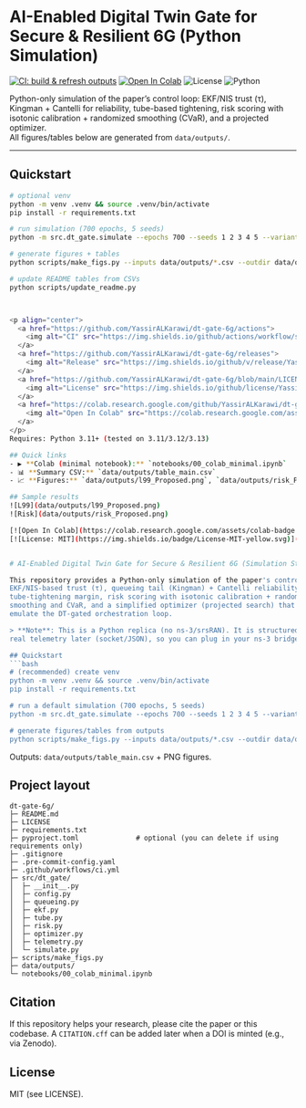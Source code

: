 # AI-Enabled Digital Twin Gate for Secure & Resilient 6G (Python Simulation)

[![CI: build & refresh outputs](https://github.com/YOUR_USER/dt-gate-6g/actions/workflows/build-results.yml/badge.svg)](../../actions)
[![Open In Colab](https://colab.research.google.com/assets/colab-badge.svg)](notebooks/00_colab_minimal.ipynb)
![License](https://img.shields.io/badge/License-MIT-blue.svg)
![Python](https://img.shields.io/badge/Python-3.11%2B-blue)

Python-only simulation of the paper’s control loop: EKF/NIS trust (τ), Kingman + Cantelli for reliability, tube-based tightening, risk scoring with isotonic calibration + randomized smoothing (CVaR), and a projected optimizer.  
All figures/tables below are generated from `data/outputs/`.

---

## Quickstart

```bash
# optional venv
python -m venv .venv && source .venv/bin/activate
pip install -r requirements.txt

# run simulation (700 epochs, 5 seeds)
python -m src.dt_gate.simulate --epochs 700 --seeds 1 2 3 4 5 --variant Proposed

# generate figures + tables
python scripts/make_figs.py --inputs data/outputs/*.csv --outdir data/outputs

# update README tables from CSVs
python scripts/update_readme.py



<p align="center">
  <a href="https://github.com/YassirALKarawi/dt-gate-6g/actions">
    <img alt="CI" src="https://img.shields.io/github/actions/workflow/status/YassirALKarawi/dt-gate-6g/ci.yml?branch=main">
  </a>
  <a href="https://github.com/YassirALKarawi/dt-gate-6g/releases">
    <img alt="Release" src="https://img.shields.io/github/v/release/YassirALKarawi/dt-gate-6g">
  </a>
  <a href="https://github.com/YassirALKarawi/dt-gate-6g/blob/main/LICENSE">
    <img alt="License" src="https://img.shields.io/github/license/YassirALKarawi/dt-gate-6g">
  </a>
  <a href="https://colab.research.google.com/github/YassirALKarawi/dt-gate-6g/blob/main/notebooks/00_colab_minimal.ipynb">
    <img alt="Open In Colab" src="https://colab.research.google.com/assets/colab-badge.svg">
  </a>
</p>
Requires: Python 3.11+ (tested on 3.11/3.12/3.13)

## Quick links
- ▶️ **Colab (minimal notebook):** `notebooks/00_colab_minimal.ipynb`
- 📊 **Summary CSV:** `data/outputs/table_main.csv`
- 📈 **Figures:** `data/outputs/l99_Proposed.png`, `data/outputs/risk_Proposed.png`

## Sample results
![L99](data/outputs/l99_Proposed.png)
![Risk](data/outputs/risk_Proposed.png)

[![Open In Colab](https://colab.research.google.com/assets/colab-badge.svg)](https://colab.research.google.com/github/YassirALKarawi/dt-gate-6g/blob/main/notebooks/00_colab_minimal.ipynb)
[![License: MIT](https://img.shields.io/badge/License-MIT-yellow.svg)](LICENSE)


# AI-Enabled Digital Twin Gate for Secure & Resilient 6G (Simulation Stack)

This repository provides a Python-only simulation of the paper's control loop:
EKF/NIS-based trust (τ), queueing tail (Kingman) + Cantelli reliability, a
tube-tightening margin, risk scoring with isotonic calibration + randomized
smoothing and CVaR, and a simplified optimizer (projected search) that collectively
emulate the DT-gated orchestration loop.

> **Note**: This is a Python replica (no ns-3/srsRAN). It is structured to accept
real telemetry later (socket/JSON), so you can plug in your ns-3 bridge when ready.

## Quickstart
```bash
# (recommended) create venv
python -m venv .venv && source .venv/bin/activate
pip install -r requirements.txt

# run a default simulation (700 epochs, 5 seeds)
python -m src.dt_gate.simulate --epochs 700 --seeds 1 2 3 4 5 --variant Proposed

# generate figures/tables from outputs
python scripts/make_figs.py --inputs data/outputs/*.csv --outdir data/outputs
```

Outputs: `data/outputs/table_main.csv` + PNG figures.

## Project layout
```
dt-gate-6g/
├─ README.md
├─ LICENSE
├─ requirements.txt
├─ pyproject.toml              # optional (you can delete if using requirements only)
├─ .gitignore
├─ .pre-commit-config.yaml
├─ .github/workflows/ci.yml
├─ src/dt_gate/
│  ├─ __init__.py
│  ├─ config.py
│  ├─ queueing.py
│  ├─ ekf.py
│  ├─ tube.py
│  ├─ risk.py
│  ├─ optimizer.py
│  ├─ telemetry.py
│  └─ simulate.py
├─ scripts/make_figs.py
├─ data/outputs/
└─ notebooks/00_colab_minimal.ipynb
```

## Citation
If this repository helps your research, please cite the paper or this codebase.
A `CITATION.cff` can be added later when a DOI is minted (e.g., via Zenodo).

## License
MIT (see LICENSE).

